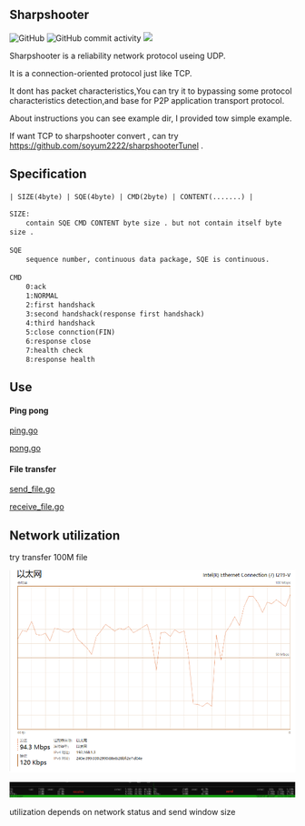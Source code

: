 
## Sharpshooter


![GitHub](https://img.shields.io/github/license/soyum2222/sharpshooter?logo=Github&style=plastic)  ![GitHub commit activity](https://img.shields.io/github/commit-activity/m/soyum2222/sharpshooter?logo=Github) <img src="https://visits.myyou.top/sharpshooter/visitor" />
 


Sharpshooter is a reliability network protocol useing UDP.
    
It is a connection-oriented protocol just like TCP.
    
It dont has packet characteristics,You can try it to bypassing some protocol characteristics detection,and base for P2P application transport protocol.
    
About instructions you can see example dir, I provided tow simple example.
    
If want TCP to sharpshooter convert , can try https://github.com/soyum2222/sharpshooterTunel .
    


## Specification

`| SIZE(4byte) | SQE(4byte) | CMD(2byte) | CONTENT(.......) |`


    SIZE:
        contain SQE CMD CONTENT byte size . but not contain itself byte size .
        
    SQE
        sequence number, continuous data package, SQE is continuous.
        
    CMD
        0:ack
        1:NORMAL
        2:first handshack
        3:second handshack(response first handshack)
        4:third handshack
        5:close connction(FIN)
        6:response close
        7:health check
        8:response health 
           


## Use

#### Ping pong

[ping.go](https://github.com/soyum2222/sharpshooter/blob/master/example/ping.go)

[pong.go](https://github.com/soyum2222/sharpshooter/blob/master/example/pong.go)

    
#### File transfer

[send_file.go](https://github.com/soyum2222/sharpshooter/blob/master/example/send_file.go)

[receive_file.go](https://github.com/soyum2222/sharpshooter/blob/master/example/send_file.go)



## Network utilization

try transfer 100M file

![speed](https://github.com/soyum2222/sharpshooter/blob/master/image/network.png)


![utilization](https://github.com/soyum2222/sharpshooter/blob/master/image/network-utilization.png)

utilization depends on network status and send window size

    
